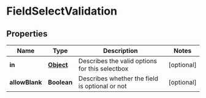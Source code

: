 

# FieldSelectValidation

## Properties

Name | Type | Description | Notes
------------ | ------------- | ------------- | -------------
**in** | [**Object**](.md) | Describes the valid options for this selectbox |  [optional]
**allowBlank** | **Boolean** | Describes whether the field is optional or not |  [optional]



